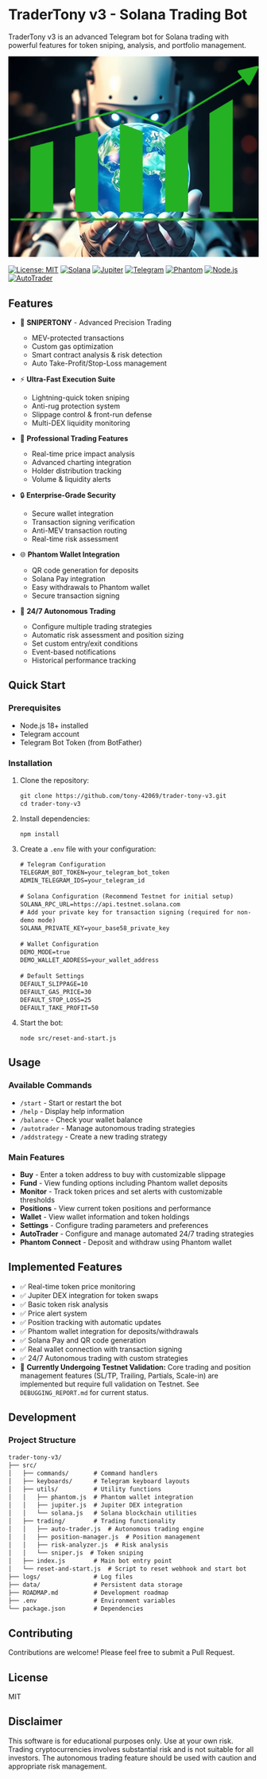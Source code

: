 # TraderTony v3 - Solana Trading Bot

TraderTony v3 is an advanced Telegram bot for Solana trading with powerful features for token sniping, analysis, and portfolio management.

![TraderTony Bot](public/Untitled%20design%20(1).png)

[![License: MIT](https://img.shields.io/badge/License-MIT-yellow.svg)](https://opensource.org/licenses/MIT)
[![Solana](https://img.shields.io/badge/Solana-14151A?logo=solana&logoColor=00FFA3)](https://solana.com/)
[![Jupiter](https://img.shields.io/badge/Jupiter_DEX-Connected-brightgreen)](https://jup.ag/)
[![Telegram](https://img.shields.io/badge/Telegram-Bot-blue?logo=telegram)](https://telegram.org/)
[![Phantom](https://img.shields.io/badge/Phantom-Integrated-purple?logo=phantom)](https://phantom.app/)
[![Node.js](https://img.shields.io/badge/Node.js-18+-green?logo=node.js)](https://nodejs.org/)
[![AutoTrader](https://img.shields.io/badge/AutoTrader-24/7-orange)](https://github.com/tony-42069/trader-tony-v3)

## Features

- 🚀 **SNIPERTONY** - Advanced Precision Trading
  - MEV-protected transactions
  - Custom gas optimization
  - Smart contract analysis & risk detection
  - Auto Take-Profit/Stop-Loss management

- ⚡ **Ultra-Fast Execution Suite**
  - Lightning-quick token sniping
  - Anti-rug protection system
  - Slippage control & front-run defense
  - Multi-DEX liquidity monitoring

- 💼 **Professional Trading Features**
  - Real-time price impact analysis
  - Advanced charting integration
  - Holder distribution tracking
  - Volume & liquidity alerts

- 🔒 **Enterprise-Grade Security**
  - Secure wallet integration
  - Transaction signing verification
  - Anti-MEV transaction routing
  - Real-time risk assessment

- 🌐 **Phantom Wallet Integration**
  - QR code generation for deposits
  - Solana Pay integration
  - Easy withdrawals to Phantom wallet
  - Secure transaction signing

- 🤖 **24/7 Autonomous Trading**
  - Configure multiple trading strategies
  - Automatic risk assessment and position sizing
  - Set custom entry/exit conditions
  - Event-based notifications
  - Historical performance tracking

## Quick Start

### Prerequisites
- Node.js 18+ installed
- Telegram account
- Telegram Bot Token (from BotFather)

### Installation

1. Clone the repository:
   ```
   git clone https://github.com/tony-42069/trader-tony-v3.git
   cd trader-tony-v3
   ```

2. Install dependencies:
   ```
   npm install
   ```

3. Create a `.env` file with your configuration:
   ```
   # Telegram Configuration
   TELEGRAM_BOT_TOKEN=your_telegram_bot_token
   ADMIN_TELEGRAM_IDS=your_telegram_id
   
   # Solana Configuration (Recommend Testnet for initial setup)
   SOLANA_RPC_URL=https://api.testnet.solana.com 
   # Add your private key for transaction signing (required for non-demo mode)
   SOLANA_PRIVATE_KEY=your_base58_private_key 
   
   # Wallet Configuration
   DEMO_MODE=true
   DEMO_WALLET_ADDRESS=your_wallet_address
   
   # Default Settings
   DEFAULT_SLIPPAGE=10
   DEFAULT_GAS_PRICE=30
   DEFAULT_STOP_LOSS=25
   DEFAULT_TAKE_PROFIT=50
   ```

4. Start the bot:
   ```
   node src/reset-and-start.js
   ```

## Usage

### Available Commands

- `/start` - Start or restart the bot
- `/help` - Display help information
- `/balance` - Check your wallet balance
- `/autotrader` - Manage autonomous trading strategies
- `/addstrategy` - Create a new trading strategy

### Main Features

- **Buy** - Enter a token address to buy with customizable slippage
- **Fund** - View funding options including Phantom wallet deposits
- **Monitor** - Track token prices and set alerts with customizable thresholds
- **Positions** - View current token positions and performance
- **Wallet** - View wallet information and token holdings
- **Settings** - Configure trading parameters and preferences
- **AutoTrader** - Configure and manage automated 24/7 trading strategies
- **Phantom Connect** - Deposit and withdraw using Phantom wallet

## Implemented Features

- ✅ Real-time token price monitoring
- ✅ Jupiter DEX integration for token swaps
- ✅ Basic token risk analysis
- ✅ Price alert system
- ✅ Position tracking with automatic updates
- ✅ Phantom wallet integration for deposits/withdrawals
- ✅ Solana Pay and QR code generation
- ✅ Real wallet connection with transaction signing
- ✅ 24/7 Autonomous trading with custom strategies 
- 🚧 **Currently Undergoing Testnet Validation:** Core trading and position management features (SL/TP, Trailing, Partials, Scale-in) are implemented but require full validation on Testnet. See `DEBUGGING_REPORT.md` for current status.

## Development

### Project Structure

```
trader-tony-v3/
├── src/
│   ├── commands/       # Command handlers
│   ├── keyboards/      # Telegram keyboard layouts
│   ├── utils/          # Utility functions
│   │   ├── phantom.js  # Phantom wallet integration
│   │   ├── jupiter.js  # Jupiter DEX integration
│   │   └── solana.js   # Solana blockchain utilities
│   ├── trading/        # Trading functionality
│   │   ├── auto-trader.js  # Autonomous trading engine
│   │   ├── position-manager.js  # Position management
│   │   ├── risk-analyzer.js  # Risk analysis
│   │   └── sniper.js  # Token sniping
│   ├── index.js        # Main bot entry point
│   └── reset-and-start.js  # Script to reset webhook and start bot
├── logs/               # Log files
├── data/               # Persistent data storage
├── ROADMAP.md          # Development roadmap
├── .env                # Environment variables
└── package.json        # Dependencies
```

## Contributing

Contributions are welcome! Please feel free to submit a Pull Request.

## License

MIT

## Disclaimer

This software is for educational purposes only. Use at your own risk. Trading cryptocurrencies involves substantial risk and is not suitable for all investors. The autonomous trading feature should be used with caution and appropriate risk management.
